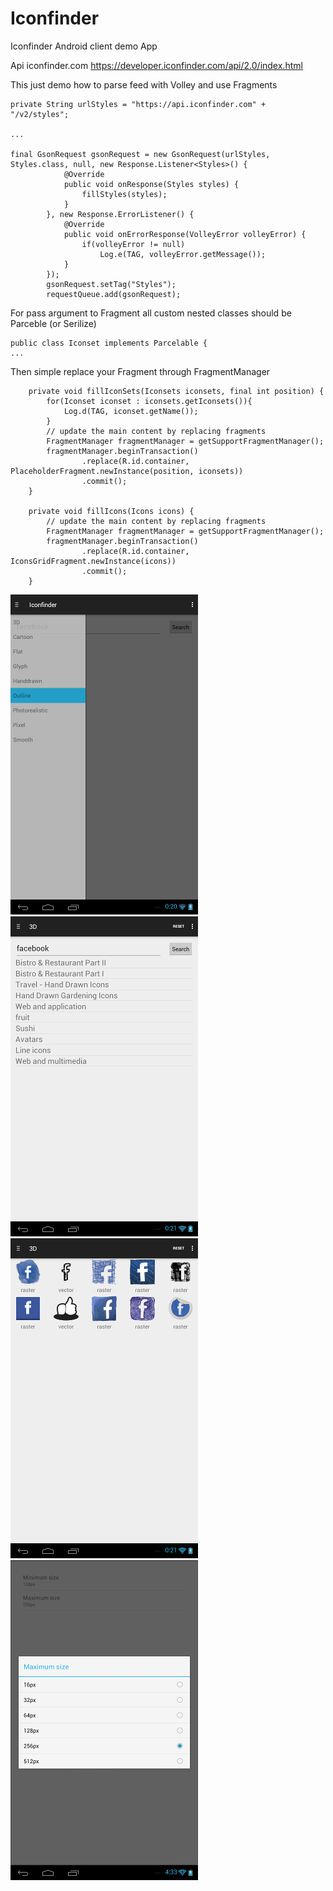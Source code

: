 # Iconfinder

Iconfinder Android client demo App

Api iconfinder.com https://developer.iconfinder.com/api/2.0/index.html

This just demo how to parse feed with Volley and use Fragments

```
private String urlStyles = "https://api.iconfinder.com" + "/v2/styles";

...

final GsonRequest gsonRequest = new GsonRequest(urlStyles, Styles.class, null, new Response.Listener<Styles>() {
            @Override
            public void onResponse(Styles styles) {
                fillStyles(styles);
            }
        }, new Response.ErrorListener() {
            @Override
            public void onErrorResponse(VolleyError volleyError) {
                if(volleyError != null)
                    Log.e(TAG, volleyError.getMessage());
            }
        });
        gsonRequest.setTag("Styles");
        requestQueue.add(gsonRequest);

```

For pass argument to Fragment all custom nested classes should be Parceble (or Serilize)
```
public class Iconset implements Parcelable {
...

```
Then simple replace your Fragment through FragmentManager
```
    private void fillIconSets(Iconsets iconsets, final int position) {
        for(Iconset iconset : iconsets.getIconsets()){
            Log.d(TAG, iconset.getName());
        }
        // update the main content by replacing fragments
        FragmentManager fragmentManager = getSupportFragmentManager();
        fragmentManager.beginTransaction()
                .replace(R.id.container, PlaceholderFragment.newInstance(position, iconsets))
                .commit();
    }

    private void fillIcons(Icons icons) {
        // update the main content by replacing fragments
        FragmentManager fragmentManager = getSupportFragmentManager();
        fragmentManager.beginTransaction()
                .replace(R.id.container, IconsGridFragment.newInstance(icons))
                .commit();
    }
```

![](https://github.com/app-z/Iconfinder/blob/master/screen1.png)
![](https://github.com/app-z/Iconfinder/blob/master/screen2.png)
![](https://github.com/app-z/Iconfinder/blob/master/screen3.png)
![](https://github.com/app-z/Iconfinder/blob/master/screen4.png)

